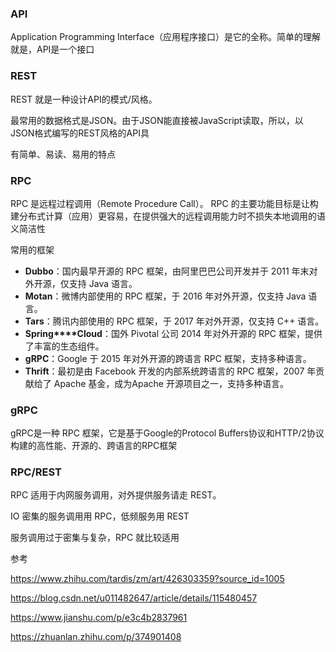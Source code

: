 ### API

Application Programming Interface（应用程序接口）是它的全称。简单的理解就是，API是一个接口



### REST

REST 就是一种设计API的模式/风格。

最常用的数据格式是JSON。由于JSON能直接被JavaScript读取，所以，以JSON格式编写的REST风格的API具

有简单、易读、易用的特点



### RPC

RPC 是远程过程调用（Remote Procedure Call）。 RPC 的主要功能目标是让构建分布式计算（应用）更容易，在提供强大的远程调用能力时不损失本地调用的语义简洁性

常用的框架

- **Dubbo**：国内最早开源的 RPC 框架，由阿里巴巴公司开发并于 2011 年末对外开源，仅支持 Java 语言。
- **Motan**：微博内部使用的 RPC 框架，于 2016 年对外开源，仅支持 Java 语言。
- **Tars**：腾讯内部使用的 RPC 框架，于 2017 年对外开源，仅支持 C++ 语言。
- **Spring****Cloud**：国外 Pivotal 公司 2014 年对外开源的 RPC 框架，提供了丰富的生态组件。
- **gRPC**：Google 于 2015 年对外开源的跨语言 RPC 框架，支持多种语言。
- **Thrift**：最初是由 Facebook 开发的内部系统跨语言的 RPC 框架，2007 年贡献给了 Apache 基金，成为Apache 开源项目之一，支持多种语言。



### gRPC

gRPC是一种 RPC 框架，它是基于Google的Protocol Buffers协议和HTTP/2协议构建的高性能、开源的、跨语言的RPC框架



### RPC/REST

RPC 适用于内网服务调用，对外提供服务请走 REST。

IO 密集的服务调用用 RPC，低频服务用 REST

服务调用过于密集与复杂，RPC 就比较适用



参考

https://www.zhihu.com/tardis/zm/art/426303359?source_id=1005

https://blog.csdn.net/u011482647/article/details/115480457

https://www.jianshu.com/p/e3c4b2837961

https://zhuanlan.zhihu.com/p/374901408